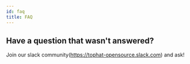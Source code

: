 ```yaml
---
id: faq
title: FAQ
---
```


## Have a question that wasn't answered?

Join our slack community(https://tophat-opensource.slack.com) and ask!
